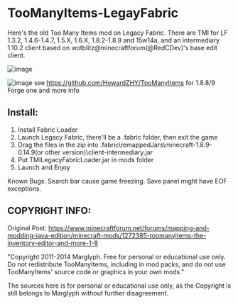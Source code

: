 # TooManyItems-LegayFabric

Here's the old Too Many Items mod on Legacy Fabric. There are TMI for LF 1.3.2, 1.4.6-1.4.7, 1.5.X, 1.6.X, 1.8.2-1.8.9 and 15w14a, and an intermediary 1.10.2 client based on wotblitz@minecraftforum(@RedCDev)'s base edit client.

![image](https://github.com/HowardZHY/TooManyItems-LegayFabric/blob/1.8.9/TMILF.png)

![image](https://github.com/HowardZHY/TooManyItems-LegayFabric/blob/1.8.9/TMI15w14a.png)
see https://github.com/HowardZHY/TooManyItems for 1.8.8/9 Forge one and more info

## Install:
1. Install Fabric Loader
2. Launch Legacy Fabric, there'll be a .fabric folder, then exit the game
3. Drag the files in the zip into .fabric\remappedJars\minecraft-1.8.9-0.14.9(or other version)\client-intermediary.jar
4. Put TMILegacyFabricLoader.jar in mods folder
5. Launch and Enjoy

Known Bugs: Search bar cause game freezing. Save panel might have EOF exceptions.

## COPYRIGHT INFO:
Original Post: https://www.minecraftforum.net/forums/mapping-and-modding-java-edition/minecraft-mods/1272385-toomanyitems-the-inventory-editor-and-more-1-8

"Copyright 2011-2014 Marglyph. Free for personal or educational use only. Do not redistribute TooManyItems, including in mod packs, and do not use TooManyItems' source code or graphics in your own mods."

The sources here is for personal or educational use only, as the Copyright is still belongs to Marglyph without further disagreement.
